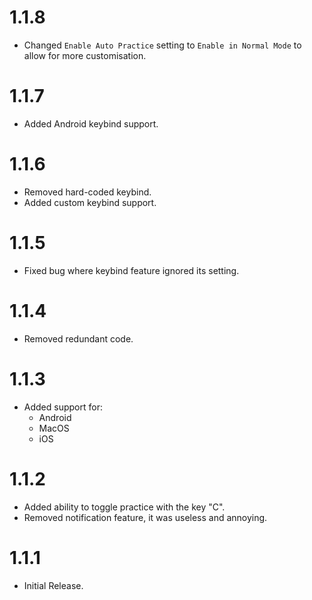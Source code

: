 # 1.1.8

- Changed `Enable Auto Practice` setting to `Enable in Normal Mode` to allow for more customisation.

# 1.1.7

- Added Android keybind support.

# 1.1.6

- Removed hard-coded keybind.
- Added custom keybind support.

# 1.1.5

- Fixed bug where keybind feature ignored its setting.

# 1.1.4

- Removed redundant code.

# 1.1.3

- Added support for:
    + Android
    + MacOS
    + iOS

# 1.1.2

- Added ability to toggle practice with the key "C".
- Removed notification feature, it was useless and annoying.

# 1.1.1

- Initial Release.
